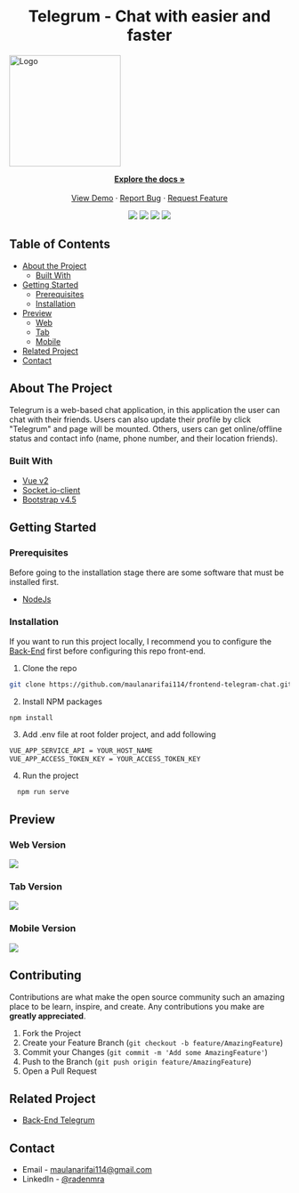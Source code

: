 <p align="center">
  <h1 align="center">Telegrum - Chat with easier and faster</h1>
  <a href="https://github.com/maulanarifai114/frontend-telegram-chat">
    <img src="https://i.postimg.cc/jSV2pRgm/desktop.png"  width="200px" alt="Logo">
  </a>
</p>

<p align="center">
  <a href="https://github.com/maulanarifai114/frontend-telegram-chat"><strong>Explore the docs »</strong></a>
  <br /><br/>
  <a href="https://telegrum.netlify.app">View Demo</a>
  ·
  <a href="https://github.com/maulanarifai114/frontend-telegram-chat/issues">Report Bug</a>
  ·
  <a href="https://github.com/maulanarifai114/frontend-telegram-chat/issues">Request Feature</a>
</p>

<p align="center">
  <img src="https://img.shields.io/github/repo-size/maulanarifai114/frontend-telegram-chat?color=%20%236379f4&label=Repo%20SIZE&logo=%20%236379f4&logoColor=%20%236379f4&style=flat">
 <a href="https://vuejs.org/"><img src="https://img.shields.io/badge/Vue-v2-green?style=flat"></a>
 <a href="https://vuejs.org/"><img src="https://img.shields.io/badge/Socket.io-3.0.4-blue?style=flat"></a>
 <a href="https://getbootstrap.com/docs/4.5/getting-started/introduction"><img src="https://img.shields.io/badge/Bootstrap-v4-lightgreen?style=flat"></a>
</p>

<!-- TABLE OF CONTENTS -->

## Table of Contents

- [About the Project](#about-the-project)
  - [Built With](#built-with)
- [Getting Started](#getting-started)
  - [Prerequisites](#prerequisites)
  - [Installation](#installation)
- [Preview](#preview)
  - [Web](#web-version)
  - [Tab](#tab-version)
  - [Mobile](#mobile-version)
- [Related Project](#related-project-backend)
- [Contact](#contact)

<!-- ABOUT THE PROJECT -->

## About The Project

Telegrum is a web-based chat application, in this application the user can chat with their friends. Users can also update their profile by click "Telegrum" and page will be mounted. Others, users can get online/offline status and contact info (name, phone number, and their location friends).

### Built With

- [Vue v2](https://vuejs.org/v2)
- [Socket.io-client](https://socket.io/docs/v3/client-api/)
- [Bootstrap v4.5](https://getbootstrap.com/docs/4.5/getting-started/introduction/)

<!-- GETTING STARTED -->

## Getting Started

### Prerequisites

Before going to the installation stage there are some software that must be installed first.

- [NodeJs](https://nodejs.org/en/download/)

### Installation

If you want to run this project locally, I recommend you to configure the [Back-End](https://github.com/maulanarifai114/backend-telegram-chat) first before configuring this repo front-end.

1. Clone the repo

```sh
git clone https://github.com/maulanarifai114/frontend-telegram-chat.git
```

2. Install NPM packages

```
npm install
```

3. Add .env file at root folder project, and add following

```sh
VUE_APP_SERVICE_API = YOUR_HOST_NAME
VUE_APP_ACCESS_TOKEN_KEY = YOUR_ACCESS_TOKEN_KEY
```

4. Run the project

```
  npm run serve
```

<!-- ROADMAP -->

## Preview

### Web Version

<span>
  <image src='https://i.postimg.cc/gzBSb0Rg/web.png' />
</span>

### Tab Version

<span>
  <image src='https://i.postimg.cc/BZ086Txb/tab.jpg' />
</span>

### Mobile Version

<span>
  <image src='https://i.postimg.cc/1mfxq2rY/mobile.jpg' />
</span>

<!-- CONTRIBUTING -->

## Contributing

Contributions are what make the open source community such an amazing place to be learn, inspire, and create. Any contributions you make are **greatly appreciated**.

1. Fork the Project
2. Create your Feature Branch (`git checkout -b feature/AmazingFeature`)
3. Commit your Changes (`git commit -m 'Add some AmazingFeature'`)
4. Push to the Branch (`git push origin feature/AmazingFeature`)
5. Open a Pull Request

## Related Project

- [Back-End Telegrum](https://github.com/maulanarifai114/backend-telegram-chat)

<!-- CONTACT -->

## Contact

- Email - maulanarifai114@gmail.com
- LinkedIn - [@radenmra](https://linkedin.com/in/radenmra/)
